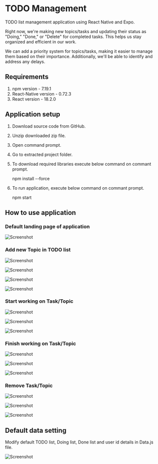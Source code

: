 # TODO Management
TODO list management application using React Native and Expo.

Right now, we're making new topics/tasks and updating their status as "Doing," "Done," or "Delete" for completed tasks. This helps us stay organized and efficient in our work.

We can add a priority system for topics/tasks, making it easier to manage them based on their importance. Additionally, we'll be able to identify and address any delays.

## Requirements
1. npm version - 7.19.1
2. React-Native version - 0.72.3
3. React version - 18.2.0


## Application setup
1. Download source code from GitHub.
2. Unzip downloaded zip file.
3. Open command prompt.
4. Go to extracted project folder.
5. To download required libraries execute below command on commant prompt.
   
   npm install --force 
7. To run application, execute below command on commant prompt.
   
   npm start
   
## How to use application
### Default landing page of application

![Screenshot](LandingPage.png)

### Add new Topic in TODO list
![Screenshot](NewTask.png)

![Screenshot](NewTask2.png)

![Screenshot](ValidateNewTask.png)

![Screenshot](LandingPage2.png)

### Start working on Task/Topic
![Screenshot](StartWorking.png)

![Screenshot](ValidateStartWorking.png)

![Screenshot](StartWorking2.png)

### Finish working on Task/Topic

![Screenshot](ValidateFinishWorking1.png)

![Screenshot](ValidateFinishWorking2.png)

![Screenshot](FinishWorking.png)

### Remove Task/Topic
![Screenshot](ValidateDeleteTopic1.png)

![Screenshot](ValidateDeleteTopic2.png)

![Screenshot](DeleteTopic.png)

## Default data setting
Modify default TODO list, Doing list, Done list and user id details in Data.js file.

![Screenshot](DefaultData.png)





